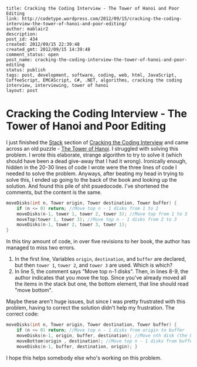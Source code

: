 ```
title: Cracking the Coding Interview - The Tower of Hanoi and Poor Editing
link: http://codetype.wordpress.com/2012/09/15/cracking-the-coding-interview-the-tower-of-hanoi-and-poor-editing/
author: mablair2
description:
post_id: 434
created: 2012/09/15 22:39:48
created_gmt: 2012/09/15 14:39:48
comment_status: open
post_name: cracking-the-coding-interview-the-tower-of-hanoi-and-poor-editing
status: publish
tags: post, development, software, coding, web, html, JavaScript, CoffeeScript, EMCAScript, C#, .NET, algorithms, cracking the coding interview, interviewing, tower of hanoi
layout: post
```

# Cracking the Coding Interview - The Tower of Hanoi and Poor Editing

I just finished the [Stack](http://en.wikipedia.org/wiki/Stack_\(abstract_data_type\)) section of [Cracking the Coding Interview](http://www.amazon.com/gp/product/098478280X/ref=as_li_qf_sp_asin_il_tl?ie=UTF8&camp=1789&creative=9325&creativeASIN=098478280X&linkCode=as2&tag=aplfopoex-20) and came across an old puzzle - [The Tower of Hanoi](http://en.wikipedia.org/wiki/Tower_of_Hanoi). I struggled with solving this problem. I wrote this elaborate, strange algorithm to try to solve it (which should have been a dead give-away that I had it wrong). Ironically enough, hidden in the 20-30 lines of code I wrote were the three lines of code I needed to solve the problem. Anyways, after beating my head in trying to solve this, I ended up going to the back of the book and looking up the solution. And found this pile of shit psuedocode. I've shortened the comments, but the content is the same.

``` c
moveDisks(int n, Tower origin, Tower destination, Tower buffer) {
	if (n <= 0) return; //Move top n - 1 disks from 1 to 2
	moveDisks(n-1, tower 1, tower 2, tower 3); //Move top from 1 to 3
	moveTop(tower 1, tower 3); //Move top n - 1 disks from 2 to 3
	moveDisks(n-1, tower 2, tower 3, tower 1);
}
```

 In this tiny amount of code, in over five revisions to her book, the author has managed to miss two errors.

  1. In the first line, Variables `origin`, `destination`, and `buffer` are declared, but then `tower 1`, `tower 2`, and `tower 3` are used. Which is which?
  2. In line 5, the comment says "Move top n-1 disks". Then, in lines 8-9, the author indicates that you move the top. Since you've already moved all the items in the stack but one, the bottom element, that line should read "move bottom".

Maybe these aren't huge issues, but since I was pretty frustrated with this problem, having to correct the solution didn't help my frustration. The correct code:

``` c
moveDisks(int n, Tower origin, Tower destination, Tower buffer) {
	if (n <= 0) return; //Move top n - 1 disks from origin to buffer
	moveDisks(n-1, origin, buffer, destination); //Move nth disk (the bottom disk) from origin to destination
	moveBottom(origin , destination); //Move top n - 1 disks from buffer to destination
	moveDisks(n-1, buffer, destination, origin); }
```

 I hope this helps somebody else who's working on this problem.
